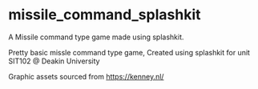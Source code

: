 # missile_command_splashkit
A Missile command type game made using splashkit.

Pretty basic missle command type game,
Created using splashkit for unit SIT102 @ Deakin University

Graphic assets sourced from https://kenney.nl/
